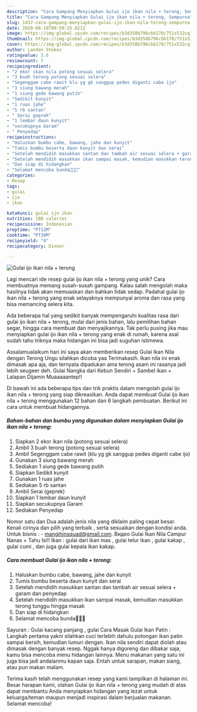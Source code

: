 ```yaml
---
description: "Cara Gampang Menyiapkan Gulai ijo ikan nila + terong, Sempurna"
title: "Cara Gampang Menyiapkan Gulai ijo ikan nila + terong, Sempurna"
slug: 1437-cara-gampang-menyiapkan-gulai-ijo-ikan-nila-terong-sempurna
date: 2020-08-18T00:59:25.821Z
image: https://img-global.cpcdn.com/recipes/b3d358b796cbb170/751x532cq70/gulai-ijo-ikan-nila-terong-foto-resep-utama.jpg
thumbnail: https://img-global.cpcdn.com/recipes/b3d358b796cbb170/751x532cq70/gulai-ijo-ikan-nila-terong-foto-resep-utama.jpg
cover: https://img-global.cpcdn.com/recipes/b3d358b796cbb170/751x532cq70/gulai-ijo-ikan-nila-terong-foto-resep-utama.jpg
author: Landon Stokes
ratingvalue: 3.6
reviewcount: 7
recipeingredient:
- "2 ekor ikan nila potong sesuai selera"
- "3 buah terong potong sesuai selera"
- "Segenggam cabe rawit klu yg gk sanggup pedes diganti cabe ijo"
- "3 siung bawang merah"
- "1 siung gede bawang putih"
- "Sedikit kunyit"
- "1 ruas jahe"
- "5 rb santan"
- " Serai geprek"
- "1 lembar daun kunyit"
- "secukupnya Garam"
- " Penyedap"
recipeinstructions:
- "Haluskan bumbu cabe, bawang, jahe dan kunyit"
- "Tumis bumbu beserta daun kunyit dan serai"
- "Setelah mendidih masukkan santan dan tambah air sesuai selera + garam dan penyedap"
- "Setelah mendidih masukkan ikan sampai masak, kemudian masukkan terong tunggu hingga masak"
- "Dan siap di hidangkan"
- "Selamat mencoba bunda🥰🥰🥰"
categories:
- Resep
tags:
- gulai
- ijo
- ikan

katakunci: gulai ijo ikan 
nutrition: 180 calories
recipecuisine: Indonesian
preptime: "PT12M"
cooktime: "PT30M"
recipeyield: "4"
recipecategory: Dinner

---
```



![Gulai ijo ikan nila + terong](https://img-global.cpcdn.com/recipes/b3d358b796cbb170/751x532cq70/gulai-ijo-ikan-nila-terong-foto-resep-utama.jpg)

Lagi mencari ide resep gulai ijo ikan nila + terong yang unik? Cara membuatnya memang susah-susah gampang. Kalau salah mengolah maka hasilnya tidak akan memuaskan dan bahkan tidak sedap. Padahal gulai ijo ikan nila + terong yang enak selayaknya mempunyai aroma dan rasa yang bisa memancing selera kita.

Ada beberapa hal yang sedikit banyak mempengaruhi kualitas rasa dari gulai ijo ikan nila + terong, mulai dari jenis bahan, lalu pemilihan bahan segar, hingga cara membuat dan menyajikannya. Tak perlu pusing jika mau menyiapkan gulai ijo ikan nila + terong yang enak di rumah, karena asal sudah tahu triknya maka hidangan ini bisa jadi suguhan istimewa.

Assalamualaikum hari ini saya akan memberikan resep Gulai Ikan Nila dengan Terong Ungu silahkan dicoba yaa Terimakasih. Ikan nila ini enak dimasak apa aja, dan ternyata dipadukan ama terong asam ini rasanya jadi lebih seugeer deh. Gulai Nangka dari Kebun Sendiri + Sambel ikan + Lalapan Dijamin Muaaaaantep!!


Di bawah ini ada beberapa tips dan trik praktis dalam mengolah gulai ijo ikan nila + terong yang siap dikreasikan. Anda dapat membuat Gulai ijo ikan nila + terong menggunakan 12 bahan dan 6 langkah pembuatan. Berikut ini cara untuk membuat hidangannya.

<!--inarticleads1-->

##### Bahan-bahan dan bumbu yang digunakan dalam menyiapkan Gulai ijo ikan nila + terong:

1. Siapkan 2 ekor ikan nila (potong sesuai selera)
1. Ambil 3 buah terong (potong sesuai selera)
1. Ambil Segenggam cabe rawit (klu yg gk sanggup pedes diganti cabe ijo)
1. Gunakan 3 siung bawang merah
1. Sediakan 1 siung gede bawang putih
1. Siapkan Sedikit kunyit
1. Gunakan 1 ruas jahe
1. Sediakan 5 rb santan
1. Ambil  Serai (geprek)
1. Siapkan 1 lembar daun kunyit
1. Siapkan secukupnya Garam
1. Sediakan  Penyedap


Nomor satu dan Dua adalah jenis nila yang diklaim paling cepat besar. Kenali cirinya dan pilih yang terbaik , serta sesuaikan dengan kondisi anda. Untuk bisnis : - mangihinsquad@gmail.com. Видео Gulai Ikan Nila Campur Nanas + Tahu Isi!! Ikan : gulai dari ikan mas , gulai telur ikan , gulai kakap , gulai cumi , dan juga gulai kepala ikan kakap. 

<!--inarticleads2-->

##### Cara membuat Gulai ijo ikan nila + terong:

1. Haluskan bumbu cabe, bawang, jahe dan kunyit
1. Tumis bumbu beserta daun kunyit dan serai
1. Setelah mendidih masukkan santan dan tambah air sesuai selera + garam dan penyedap
1. Setelah mendidih masukkan ikan sampai masak, kemudian masukkan terong tunggu hingga masak
1. Dan siap di hidangkan
1. Selamat mencoba bunda🥰🥰🥰


Sayuran : Gulai kacang panjang , gulai Cara Masak Gulai Ikan Patin : Langkah pertama yakni silahkan cuci terlebih dahulu potongan ikan patin sampai bersih, kemudian lumuri dengan. Ikan nila sendiri dapat diolah atau dimasak dengan banyak resep. Nggak hanya digoreng dan dibakar saja, kamu bisa mencoba menu hidangan lainnya. Menu makanan yang satu ini juga bisa jadi andalanmu kapan saja. Entah untuk sarapan, makan siang, atau pun makan malam. 

Terima kasih telah menggunakan resep yang kami tampilkan di halaman ini. Besar harapan kami, olahan Gulai ijo ikan nila + terong yang mudah di atas dapat membantu Anda menyiapkan hidangan yang lezat untuk keluarga/teman maupun menjadi inspirasi dalam berjualan makanan. Selamat mencoba!

